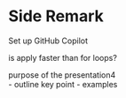 
# Side Remark
Set up GitHub Copilot

is apply faster than for loops?

purpose of the presentation4   
    - outline key point
    - examples